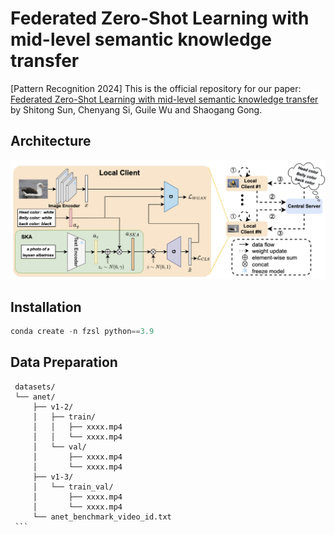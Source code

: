 # Federated Zero-Shot Learning with mid-level semantic knowledge transfer
[Pattern Recognition 2024] This is the official repository for our paper: [Federated Zero-Shot Learning with mid-level semantic knowledge transfer](https://www.sciencedirect.com/science/article/pii/S0031320324005752) by Shitong Sun, Chenyang Si, Guile Wu and Shaogang Gong.

## Architecture 
![FZSL Model](./images/model.png "Model Architecture")

## Installation
 ```python
conda create -n fzsl python==3.9
 ```

## Data Preparation
   ```
    datasets/
    └── anet/
        ├── v1-2/
        │   ├── train/
        │   │   ├── xxxx.mp4
        │   │   └── xxxx.mp4
        │   └── val/
        │       ├── xxxx.mp4
        │       └── xxxx.mp4
        ├── v1-3/
        │   └── train_val/
        │       ├── xxxx.mp4
        │       └── xxxx.mp4
        └── anet_benchmark_video_id.txt
    ```
